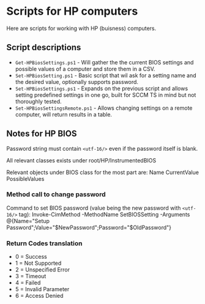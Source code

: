 # Scripts for HP computers

Here are scripts for working with HP (buisness) computers.

## Script descriptions

* ``Get-HPBiosSettings.ps1`` - Will gather the the current BIOS settings and possible values of a computer and store them in a CSV.
* ``Set-HPBiosSetting.ps1`` - Basic script that wil ask for a setting name and the desired value, optionally supports password.
* ``Set-HPBiosSettings.ps1`` - Expands on the previous script and allows setting predefined settings in one go, built for SCCM TS in mind but not thoroughly tested.
* ``Set-HPBiosSettingsRemote.ps1`` - Allows changing settings on a remote computer, will return results in a table.

## Notes for HP BIOS
Password string must contain ``<utf-16/>`` even if the password itself is blank.

All relevant classes exists under root/HP/InstrumentedBIOS

Relevant objects under BIOS class for the most part are:
Name
CurrentValue
PossibleValues

### Method call to change password
Command to set BIOS password (value being the new password with ``<utf-16/>`` tag):
Invoke-CimMethod -MethodName SetBIOSSetting -Arguments @{Name="Setup Password";Value="$NewPassword";Password="$OldPassword"}

### Return Codes translation
* 0 = Success
* 1 = Not Supported
* 2 = Unspecified Error
* 3 = Timeout
* 4 = Failed
* 5 = Invalid Parameter
* 6 = Access Denied
